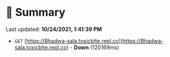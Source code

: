 # 📖 Summary
Last updated: **10/24/2021, 1:41:39 PM**

- `GET` [https://Bhadwa-sala.toxicblte.repl.co](https://Bhadwa-sala.toxicblte.repl.co) - **Down** (120169ms)
